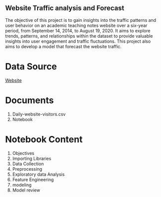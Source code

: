 ## Website Traffic analysis and Forecast

The objective of this project is to gain insights into the traffic patterns and user behavior on an academic teaching notes website over a six-year period, from September 14, 2014, to August 19, 2020. It aims to explore trends, patterns, and relationships within the dataset to provide valuable insights into user engagement and traffic fluctuations. This project also aims to develop a model that forecast the website traffic.

# Data Source

[Website](https://www.kaggle.com/datasets/bobnau/daily-website-visitors)

# Documents 

1. Daily-website-visitors.csv
2. Notebook
   
# Notebook Content

1. Objectives 
2. Importing Libraries
3. Data Collection
4. Preprocessing
5. Exploratory data Analysis
6. Feature Engineering
7. modeling
8. Model review

